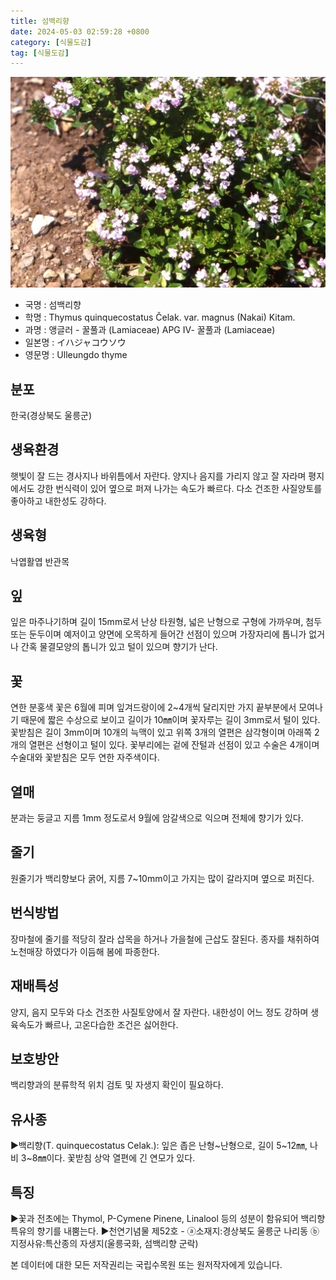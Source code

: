 ```yaml
---
title: 섬백리향
date: 2024-05-03 02:59:28 +0800
category: [식물도감]
tag: [식물도감]
---
```




![섬백리향](/assets/img/fileUpload/plants/basic/Labiatae/Thymus/15945/1_th2.JPG)
- 국명 : 섬백리향
- 학명 : Thymus quinquecostatus Čelak. var. magnus (Nakai) Kitam.
- 과명 : 앵글러 - 꿀풀과 (Lamiaceae) APG Ⅳ- 꿀풀과 (Lamiaceae)
- 일본명 : イハジャコウソウ
- 영문명 : Ulleungdo thyme


## 분포
한국(경상북도 울릉군)
## 생육환경
햇빛이 잘 드는 경사지나 바위틈에서 자란다. 양지나 음지를 가리지 않고 잘 자라며 평지에서도 강한 번식력이 있어 옆으로 퍼져 나가는 속도가 빠르다. 다소 건조한 사질양토를 좋아하고 내한성도 강하다.
## 생육형
낙엽활엽 반관목
## 잎
잎은 마주나기하며 길이 15mm로서 난상 타원형, 넓은 난형으로 구형에 가까우며, 첨두 또는 둔두이며 예저이고 양면에 오목하게 들어간 선점이 있으며 가장자리에 톱니가 없거나 간혹 물결모양의 톱니가 있고 털이 있으며 향기가 난다.
## 꽃
연한 분홍색 꽃은 6월에 피며 잎겨드랑이에 2~4개씩 달리지만 가지 끝부분에서 모여나기 때문에 짧은 수상으로 보이고 길이가 10㎜이며 꽃자루는 길이 3mm로서 털이 있다. 꽃받침은 길이 3mm이며 10개의 늑맥이 있고 위쪽 3개의 열편은 삼각형이며 아래쪽 2개의 열편은 선형이고 털이 있다. 꽃부리에는 겉에 잔털과 선점이 있고 수술은 4개이며 수술대와 꽃받침은 모두 연한 자주색이다.
## 열매
분과는 둥글고 지름 1mm 정도로서 9월에 암갈색으로 익으며 전체에 향기가 있다.
## 줄기
원줄기가 백리향보다 굵어, 지름 7~10mm이고 가지는 많이 갈라지며 옆으로 퍼진다.
## 번식방법
장마철에 줄기를 적당히 잘라 삽목을 하거나 가을철에 근삽도 잘된다. 종자를 채취하여 노천매장 하였다가 이듬해 봄에 파종한다.
## 재배특성
양지, 음지 모두와 다소 건조한 사질토양에서 잘 자란다. 내한성이 어느 정도 강하며 생육속도가 빠르나, 고온다습한 조건은 싫어한다.
## 보호방안
백리향과의 분류학적 위치 검토 및 자생지 확인이 필요하다.
## 유사종
▶백리향(T. quinquecostatus Celak.): 잎은 좁은 난형~난형으로, 길이 5~12㎜, 나비 3~8㎜이다. 꽃받침 상악 열편에 긴 연모가 있다.
## 특징
▶꽃과 전초에는 Thymol, P-Cymene Pinene, Linalool 등의 성분이 함유되어 백리향 특유의 향기를 내뿜는다.
▶천연기념물 제52호 - ⓐ소재지:경상북도 울릉군 나리동 ⓑ지정사유:특산종의 자생지(울릉국화, 섬백리향 군락)






본 데이터에 대한 모든 저작권리는 국립수목원 또는 원저작자에게 있습니다.
